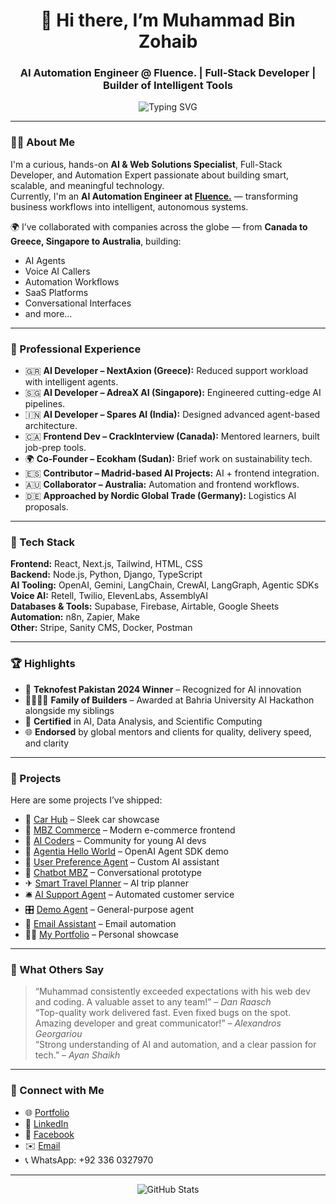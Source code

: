 <h1 align="center">👋 Hi there, I’m Muhammad Bin Zohaib</h1>
<h3 align="center">AI Automation Engineer @ Fluence. | Full-Stack Developer | Builder of Intelligent Tools</h3>

<p align="center">
  <img src="https://readme-typing-svg.herokuapp.com?font=Fira+Code&weight=600&size=22&pause=1000&color=F7E02C&center=true&vCenter=true&width=1000&lines=Building+AI+Agents+%26+Automation+Workflows;Developer+of+Smart%2C+Scalable+Digital+Solutions;Let's+Create+Something+Exceptional+Together!" alt="Typing SVG" />
</p>

---

### 👨‍💻 About Me

I'm a curious, hands-on **AI & Web Solutions Specialist**, Full-Stack Developer, and Automation Expert passionate about building smart, scalable, and meaningful technology.  
Currently, I'm an **AI Automation Engineer at [Fluence.](https://fluence-group.com/)** — transforming business workflows into intelligent, autonomous systems.

🌍 I’ve collaborated with companies across the globe — from **Canada to Greece, Singapore to Australia**, building:
- AI Agents
- Voice AI Callers
- Automation Workflows
- SaaS Platforms
- Conversational Interfaces
- and more...

---

### 💼 Professional Experience

- 🇬🇷 **AI Developer – NextAxion (Greece):** Reduced support workload with intelligent agents.  
- 🇸🇬 **AI Developer – AdreaX AI (Singapore):** Engineered cutting-edge AI pipelines.  
- 🇮🇳 **AI Developer – Spares AI (India):** Designed advanced agent-based architecture.  
- 🇨🇦 **Frontend Dev – CrackInterview (Canada):** Mentored learners, built job-prep tools.  
- 🌍 **Co-Founder – Ecokham (Sudan):** Brief work on sustainability tech.  
- 🇪🇸 **Contributor – Madrid-based AI Projects:** AI + frontend integration.  
- 🇦🇺 **Collaborator – Australia:** Automation and frontend workflows.  
- 🇩🇪 **Approached by Nordic Global Trade (Germany):** Logistics AI proposals.

---

### 🧠 Tech Stack

**Frontend:** React, Next.js, Tailwind, HTML, CSS  
**Backend:** Node.js, Python, Django, TypeScript  
**AI Tooling:** OpenAI, Gemini, LangChain, CrewAI, LangGraph, Agentic SDKs  
**Voice AI:** Retell, Twilio, ElevenLabs, AssemblyAI  
**Databases & Tools:** Supabase, Firebase, Airtable, Google Sheets  
**Automation:** n8n, Zapier, Make  
**Other:** Stripe, Sanity CMS, Docker, Postman

---

### 🏆 Highlights

- 🥇 **Teknofest Pakistan 2024 Winner** – Recognized for AI innovation  
- 👨‍👩‍👧‍👦 **Family of Builders** – Awarded at Bahria University AI Hackathon alongside my siblings  
- 📜 **Certified** in AI, Data Analysis, and Scientific Computing  
- 🌐 **Endorsed** by global mentors and clients for quality, delivery speed, and clarity  

---

### 🚀 Projects

Here are some projects I’ve shipped:

- 🔧 [Car Hub](http://car-hub-web.vercel.app) – Sleek car showcase  
- 🛒 [MBZ Commerce](https://mbz-commerce.vercel.app) – Modern e-commerce frontend  
- 🧠 [AI Coders](https://aicoders.tech) – Community for young AI devs  
- 🤖 [Agentia Hello World](https://agentia-hello-world.streamlit.app) – OpenAI Agent SDK demo  
- 👤 [User Preference Agent](https://agentia-user-prefernce.streamlit.app) – Custom AI assistant  
- 💬 [Chatbot MBZ](https://chatbot-mbz.streamlit.app) – Conversational prototype  
- ✈ [Smart Travel Planner](https://smart-travel-planner.streamlit.app) – AI trip planner  
- 🛎 [AI Support Agent](https://ai-customer-support-agent.streamlit.app) – Automated customer service  
- 🎛 [Demo Agent](https://demo-agent.streamlit.app) – General-purpose agent  
- 📧 [Email Assistant](https://mbz-email-assistant.streamlit.app) – Email automation  
- 👨‍💻 [My Portfolio](https://muhammadz.fun) – Personal showcase

---

### 💬 What Others Say

> “Muhammad consistently exceeded expectations with his web dev and coding. A valuable asset to any team!” – *Dan Raasch*  
> “Top-quality work delivered fast. Even fixed bugs on the spot. Amazing developer and great communicator!” – *Alexandros Georgariou*  
> “Strong understanding of AI and automation, and a clear passion for tech.” – *Ayan Shaikh*

---

### 🔗 Connect with Me

- 🌐 [Portfolio](https://muhammadz.fun)  
- 💼 [LinkedIn](https://www.linkedin.com/in/mbz1415/)  
- 📘 [Facebook](https://www.facebook.com/mbz1415/)  
- ✉️ [Email](mailto:muhammadbinzohaib@fluence-group.com)  
- 📞 WhatsApp: +92 336 0327970

---

<p align="center">
  <img src="https://github-readme-stats.vercel.app/api?username=Muhammad&show_icons=true&theme=tokyonight" alt="GitHub Stats" />
</p>
